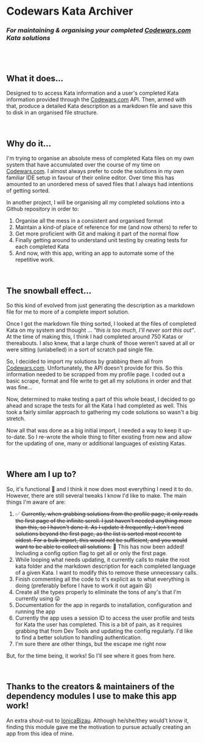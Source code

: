 # **Codewars Kata Archiver**

### _For maintaining & organising your completed [Codewars.com](https://www.codewars.com) Kata solutions_

## <br>

## **What it does...**

Designed to to access Kata information and a user's completed Kata information provided through the [Codewars.com](https://www.codewars.com) API. Then, armed with that, produce a detailed Kata description as a markdown file and save this to disk in an organised file structure.

<br>

## **Why do it...**

I'm trying to organise an absolute mess of completed Kata files on my own system that have accumulated over the course of my time on [Codewars.com](https://www.codewars.com). I almost always prefer to code the solutions in my own familiar IDE setup in favour of their online editor. Over time this has amounted to an unordered mess of saved files that I always had intentions of getting sorted.

In another project, I will be organising all my completed solutions into a Github repository in order to:

1. Organise all the mess in a consistent and organised format
2. Maintain a kind-of place of reference for me (and now others) to refer to
3. Get more proficient with Git and making it part of the normal flow
4. Finally getting around to understand unit testing by creating tests for each completed Kata
5. And now, with this app, writing an app to automate some of the repetitive work.

<br>

## **The snowball effect...**

So this kind of evolved from just generating the description as a markdown file for me to more of a complete import solution.

Once I got the markdown file thing sorted, I looked at the files of completed Kata on my system and thought ... _"this is too much, I'll never sort this out"_. At the time of making this, I think I had completed around 750 Katas or thereabouts. I also knew, that a large chunk of those weren't saved at all or were sitting (unlabelled) in a sort of scratch pad single file.

So, I decided to import my solutions by grabbing them all from [Codewars.com](https://www.codewars.com). Unfortunately, the API doesn't provide for this. So this information needed to be scrapped from my profile page. I coded out a basic scrape, format and file write to get all my solutions in order and that was fine...

Now, determined to make testing a part of this whole beast, I decided to go ahead and scrape the tests for all the Kata I had completed as well. This took a fairly similar approach to gathering my code solutions so wasn't a big stretch.

Now all that was done as a big initial import, I needed a way to keep it up-to-date. So I re-wrote the whole thing to filter existing from new and allow for the updating of one, many or additional languages of existing Katas.

<br>

## **Where am I up to?**

So, it's functional 🥳 and I think it now does most everything I need it to do. However, there are still several tweaks I know I'd like to make. The main things I'm aware of are:

1. ✅ ~~Currently, when grabbing solutions from the profile page, it only reads the first page of the infinite scroll. I just haven't needed anything more than this, so I haven't done it. As I update it frequently, I don't need solutions beyond the first page, as the list is sorted most recent to oldest. For a bulk import, this would not be sufficient, and you would want to be able to collect all solutions.~~ 🥳 This has now been added! Including a config option flag to get all or only the first page.
2. While looping what needs updating, it currently calls to make the root kata folder and the markdown description for each completed language of a given Kata. I want to modify this to remove these unnecessary calls.
3. Finish commenting all the code to it's explicit as to what everything is doing (preferably before I have to work it out again 😫)
4. Create all the types properly to eliminate the tons of any's that I'm currently using 😜
5. Documentation for the app in regards to installation, configuration and running the app
6. Currently the app uses a session ID to access the user profile and tests for Kata the user has completed. This is a bit of pain, as it requires grabbing that from Dev Tools and updating the config regularly. I'd like to find a better solution to handling authentication.
7. I'm sure there are other things, but the escape me right now

But, for the time being, it works! So I'll see where it goes from here.

<br>

## **Thanks to the creators & maintainers of the dependency modules I use to make this app work!**

An extra shout-out to [IonicaBizau](https://github.com/IonicaBizau/json2md). Although he/she/they would't know it, finding this module gave me the motivation to pursue actually creating an app from this idea of mine.

